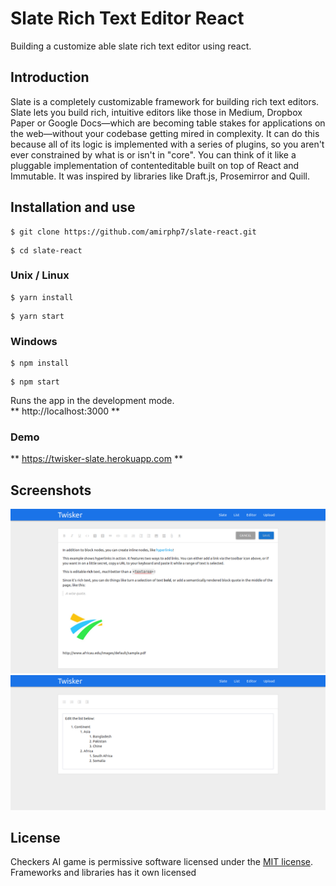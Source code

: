 # Slate Rich Text Editor React
Building a customize able slate rich text editor using react. 


## Introduction
Slate is a completely customizable framework for building rich text editors.
Slate lets you build rich, intuitive editors like those in Medium, Dropbox Paper or Google Docs—which are becoming table stakes for applications on the web—without your codebase getting mired in complexity.
It can do this because all of its logic is implemented with a series of plugins, so you aren't ever constrained by what is or isn't in "core". You can think of it like a pluggable implementation of contenteditable built on top of React and Immutable. It was inspired by libraries like Draft.js, Prosemirror and Quill.


## Installation and use

```
$ git clone https://github.com/amirphp7/slate-react.git
```
```
$ cd slate-react
```
### Unix / Linux
```
$ yarn install
```
```
$ yarn start
```
### Windows
```
$ npm install
```
```
$ npm start
```


Runs the app in the development mode.<br>
**  http://localhost:3000 **

### Demo
** https://twisker-slate.herokuapp.com **

## Screenshots
<img src="public/screenshots/snap-1.png" alt="">
<img src="public/screenshots/snap-2.png" alt="">

## License
Checkers AI game is permissive software licensed under the [MIT license](https://opensource.org/licenses/MIT).
Frameworks and libraries has it own licensed
